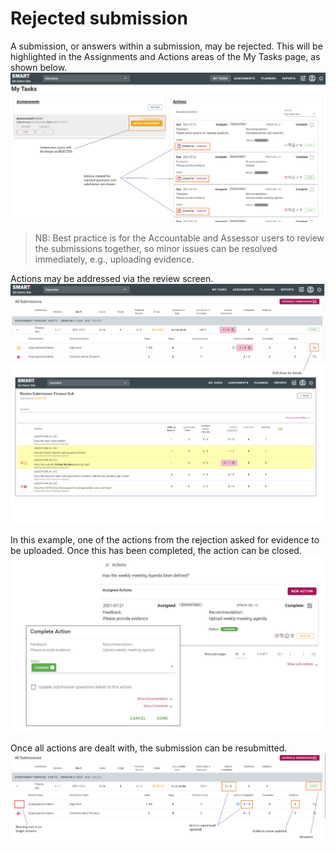 # Rejected submission
A submission, or answers within a submission, may be rejected. This will be highlighted in the Assignments and Actions areas of the My Tasks page, as shown below.  
![Image](../assets/screenshots/jobs/submission-rejected.png)  

>NB: Best practice is for the Accountable and Assessor users to review the submissions together, so minor issues can be resolved immediately, e.g., uploading evidence.

Actions may be addressed via the review screen.
![Image](../assets/screenshots/jobs/reviewRejectedQs.png)

In this example, one of the actions from the rejection asked for evidence to be uploaded. Once this has been completed, the action can be closed.
![Image](../assets/screenshots/jobs/closeAction.png)

Once all actions are dealt with, the submission can be resubmitted.
![Image](../assets/screenshots/jobs/Resubmit.png)